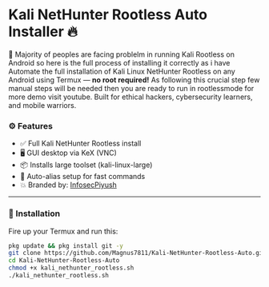 # Kali NetHunter Rootless Auto Installer 🔥

🚀 Majority of peoples are facing problelm in running Kali Rootless on Android so here is the full process of installing it correctly as i have Automate the full installation of Kali Linux NetHunter Rootless on any Android using Termux — **no root required!** As following this crucial  step few manual steps will be needed then you are ready to run in rootlessmode for more demo visit youtube.
Built for ethical hackers, cybersecurity learners, and mobile warriors.

### ⚙️ Features
- ✅ Full Kali NetHunter Rootless install
- 🖥️ GUI desktop via KeX (VNC)
- 📦 Installs large toolset (kali-linux-large)
- 🧠 Auto-alias setup for fast commands
- 💥 Branded by: [InfosecPiyush](https://youtube.com/@InfosecPiyush)

---

### 📲 Installation

Fire up your Termux and run this:

```bash
pkg update && pkg install git -y
git clone https://github.com/Magnus7811/Kali-NetHunter-Rootless-Auto.git
cd Kali-NetHunter-Rootless-Auto
chmod +x kali_nethunter_rootless.sh
./kali_nethunter_rootless.sh

